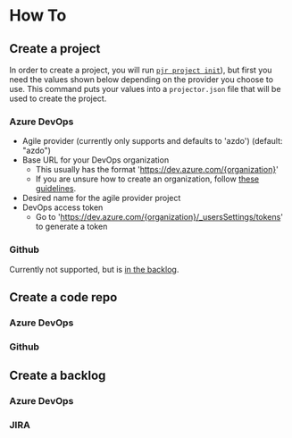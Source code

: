 # How To

## Create a project

In order to create a project, you will run [`pjr project init`](./commands.md#pjr-project-init)), but first you need the values shown below depending on the provider you choose to use. This command puts your values into a `projector.json` file that will be used to create the project.

### Azure DevOps

- Agile provider (currently only supports and defaults to 'azdo') (default: "azdo")
- Base URL for your DevOps organization
  - This usually has the format '<https://dev.azure.com/{organization}>'
  - If you are unsure how to create an organization, follow [these guidelines](https://docs.microsoft.com/en-us/azure/devops/organizations/accounts/create-organization?view=azure-devops).
- Desired name for the agile provider project
- DevOps access token
  - Go to 'https://dev.azure.com/{organization}/_usersSettings/tokens' to generate a token

### Github

Currently not supported, but is [in the backlog](https://github.com/projector-cli/projector/issues/14).

## Create a code repo

### Azure DevOps

### Github

## Create a backlog

### Azure DevOps

### JIRA